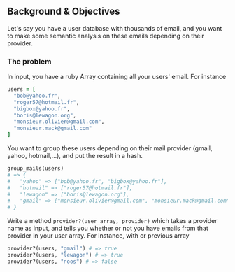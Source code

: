## Background & Objectives

Let's say you have a user database with thousands of email, and you want to make some semantic analysis on these emails depending on their provider.

### The problem

In input, you have a ruby Array containing all your users' email. For instance

```ruby
users = [
  "bob@yahoo.fr",
  "roger57@hotmail.fr",
  "bigbox@yahoo.fr",
  "boris@lewagon.org",
  "monsieur.olivier@gmail.com",
  "monsieur.mack@gmail.com"
]
```

You want to group these users depending on their mail provider (gmail, yahoo, hotmail,...), and put the result in a hash.

```ruby
group_mails(users)
# => {
#   "yahoo" => ["bob@yahoo.fr", "bigbox@yahoo.fr"],
#   "hotmail" => ["roger57@hotmail.fr"],
#   "lewagon" => ["boris@lewagon.org"],
#   "gmail" => ["monsieur.olivier@gmail.com", "monsieur.mack@gmail.com"]
# }
```

Write a method `provider?(user_array, provider)` which takes a provider name as input, and tells you whether or not you have emails from that provider in your user array. For instance, with or previous array

```ruby
provider?(users, "gmail") # => true
provider?(users, "lewagon") # => true
provider?(users, "noos") # => false
````













